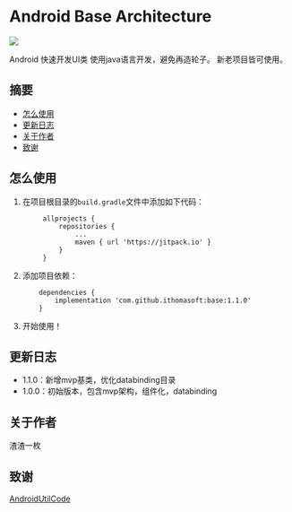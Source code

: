 # Android Base Architecture

[![](https://jitpack.io/v/ithomasoft/base.svg)](https://jitpack.io/#ithomasoft/base)

Android 快速开发UI类
使用java语言开发，避免再造轮子。
新老项目皆可使用。

## 摘要

  - [怎么使用](#怎么使用)
  - [更新日志](#更新日志)
  - [关于作者](#关于作者)
  - [致谢](#致谢)

## 怎么使用

1. 在项目根目录的`build.gradle`文件中添加如下代码：
        
         
    	    allprojects {
    		    repositories {
    			    ...
    			    maven { url 'https://jitpack.io' }
    		    }
    	    }  
    	
    	
2.  添加项目依赖：
        
        
            dependencies {
                implementation 'com.github.ithomasoft:base:1.1.0'
            } 
        
            
3.   开始使用！

## 更新日志

 - 1.1.0：新增mvp基类，优化databinding目录
 - 1.0.0：初始版本，包含mvp架构，组件化，databinding

## 关于作者

渣渣一枚

## 致谢

[AndroidUtilCode](https://github.com/Blankj/AndroidUtilCode)